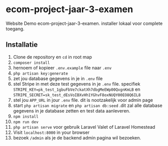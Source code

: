 # ecom-project-jaar-3-examen

Website Demo ecom-project-jaar-3-examen. installer lokaal voor complete toegang.

## Installatie

1. Clone de repository en `cd` in root map
2. `composer install`
3. hernoem of kopieer `.env.example` file naar `.env`
4. `php artisan key:generate`
5. zet jou database gegevens in je in `.env` file
6. stel Stripe in met deze test gegevens in je `.env` file. specifiek `STRIPE_KEY=pk_test_1gbuFbVe7ckatXh7dbgMeEWp00QxgnKmLB` en `STRIPE_SECRET=sk_test_dEsVoIBXvHh1YGhvF8oxNUQY00EO8Q6IL8`
7. stel jou `APP_URL` in jour `.env` file. dit is nootzakelijk voor admin page
8. start `php artisan migrate` en `php artisan db:seed` .dit zal alle database gegevens in je database zetten en test data aanleveren.
9. `npm install`
10. `npm run dev`
11. `php artisan serve` voor gebruik Laravel Valet of Laravel Homestead
12. Visit `localhost:8000` in your browser
13. bezoek `/admin` als je de backend admin pagina wil bezoeken.
